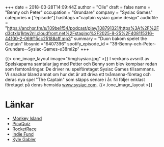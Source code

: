 +++
date = 2018-03-28T14:09:44Z
author = "Olle"
draft = false
name = "Benny och Peter"
occupation = "Grundare"
company = "Sysiac Games"
categories = ["episode"]
hashtags ="captain sysiac game design"
audiofile = "https://anchor.fm/s/109be1f54/podcast/play/108791321/https%3A%2F%2Fd3ctxlq1ktw2nl.cloudfront.net%2Fstaging%2F2025-8-25%2F408115316-44100-2-069f15cc25188aff.mp3"
summary = "Duon bakom spelet the Captain"
libsynid ="6407396"
spotify_episode_id = "38-Benny-och-Peter-Grundare--Sysiac-Games-e38mi2p"
+++

{{< one_image_layout image="/img/sysiac.jpg" >}}
I veckans avsnitt av Spelskaparna samtalar jag med Petter och Benny som blev kompisar redan som femtonåringar. De driver nu spelföretaget Sysiac Games tillsammans. Vi snackar bland annat om hur det är att driva ett tvåmanna-företag och  deras nya spel "The Captain" som släpps senare i år. Ni följer enklast företaget på deras hemsida www.sysiac.com.
{{< /one_image_layout >}}
# Länkar
* [Monkey Island](https://www.youtube.com/watch?v=UAvuZsflglw&t=11222s)
* [PicaQuiz](http://www.sysiac.com/picaquiz/)
* [RocketRace](http://www.sysiac.com/rocketrace/)
* [Indie Fund](http://indie-fund.com/)
* [Kyle Gabler](https://kylegabler.com/)
